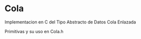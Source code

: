 # Cola
Implementacion en C del Tipo Abstracto de Datos Cola Enlazada

Primitivas y su uso en Cola.h
